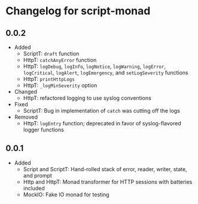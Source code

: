 Changelog for script-monad
==========================

0.0.2
-----

* Added
    * ScriptT: `draft` function
    * HttpT: `catchAnyError` function
    * HttpT: `logDebug`, `logInfo`, `logNotice`, `logWarning`, `logError`, `logCritical`,
      `logAlert`, `logEmergency`, and `setLogSeverity` functions
    * HttpT: `printHttpLogs`
    * HttpT: `_logMinSeverity` option
* Changed
    * HttpT: refactored logging to use syslog conventions
* Fixed
    * ScriptT: Bug in implementation of `catch` was cutting off the logs
* Removed
    * HttpT: `logEntry` function; deprecated in favor of syslog-flavored logger functions



0.0.1
-----

* Added
    * Script and ScriptT: Hand-rolled stack of error, reader, writer, state, and prompt
    * Http and HttpT: Monad transformer for HTTP sessions with batteries included
    * MockIO: Fake IO monad for testing
